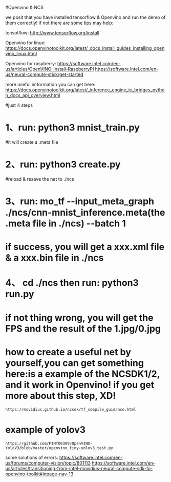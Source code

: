 #Openvino & NCS 

we posit that you have installed tensorflow & Openvino and run the demo of them correctly!
if not  there are some tips may help:

tensotflow:
	http://www.tensorflow.org/install 

Openvino for linux:
	https://docs.openvinotoolkit.org/latest/_docs_install_guides_installing_openvino_linux.html

Openvino for raspberry:
	https://software.intel.com/en-us/articles/OpenVINO-Install-RaspberryPI
	https://software.intel.com/en-us/neural-compute-stick/get-started
	
more useful imformation you can get here:
	https://docs.openvinotoolkit.org/latest/_inference_engine_ie_bridges_python_docs_api_overview.html

#just 4 steps 

# 1、run: python3 mnist_train.py	
#it will create a .meta file 

# 2、run: python3 create.py		
#reload & resave the net to ./ncs 

# 3、run: mo_tf --input_meta_graph  ./ncs/cnn-mnist_inference.meta(the .meta file in ./ncs)  --batch 1 	
# if success, you will get a xxx.xml file & a xxx.bin file in ./ncs

# 4、 cd ./ncs then run: python3 run.py 
# if not thing wrong, you will get the FPS and the result of the 1.jpg/0.jpg
 
# how to create a useful net by yourself,you can get something here:is a example of the NCSDK1/2, and it work in Openvino! if you get more about this step, XD!
	https://movidius.github.io/ncsdk/tf_compile_guidance.html

# example of yolov3		
	https://github.com/PINTO0309/OpenVINO-YoloV3/blob/master/openvino_tiny-yolov3_test.py

some solutions of errors:
	https://software.intel.com/en-us/forums/computer-vision/topic/801113
	https://software.intel.com/en-us/articles/transitioning-from-intel-movidius-neural-compute-sdk-to-openvino-toolkit#inpage-nav-13

